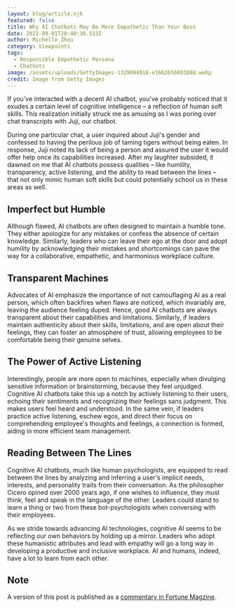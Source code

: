 ```yaml
---
layout: blog/article.njk
featured: false
title: Why AI Chatbots May Be More Empathetic Than Your Boss
date: 2022-09-01T20:40:30.533Z
author: Michelle Zhou
category: Viewpoints
tags:
  - Responsible Empathetic Persona
  - Chatbots
image: /assets/uploads/GettyImages-1329694918-e1662650403888.webp
credit: Image from Getty Images
---
```

If you've interacted with a decent AI chatbot, you've probably noticed that it exudes a certain level of cognitive intelligence – a reflection of human soft skills. This realization initially struck me as amusing as I was poring over chat transcripts with Juji, our chatbot.

During one particular chat, a user inquired about Juji's gender and confessed to having the perilous job of taming tigers without being eaten. In response, Juji noted its lack of being a person and assured the user it would offer help once its capabilities increased. After my laughter subsided, it dawned on me that AI chatbots possess qualities – like humility, transparency, active listening, and the ability to read between the lines – that not only mimic human soft skills but could potentially school us in these areas as well.

## Imperfect but Humble

Although flawed, AI chatbots are often designed to maintain a humble tone. They either apologize for any mistakes or confess the absence of certain knowledge. Similarly, leaders who can leave their ego at the door and adopt humility by acknowledging their mistakes and shortcomings can pave the way for a collaborative, empathetic, and harmonious workplace culture.

## Transparent Machines

Advocates of AI emphasize the importance of not camouflaging AI as a real person, which often backfires when flaws are noticed, which invariably are, leaving the audience feeling duped. Hence, good AI chatbots are always transparent about their capabilities and limitations. Similarly, if leaders maintain authenticity about their skills, limitations, and are open about their feelings, they can foster an atmosphere of trust, allowing employees to be comfortable being their genuine selves.

## The Power of Active Listening

Interestingly, people are more open to machines, especially when divulging sensitive information or brainstorming, because they feel unjudged. Cognitive AI chatbots take this up a notch by actively listening to their users, echoing their sentiments and recognizing their feelings sans judgment. This makes users feel heard and understood. In the same vein, if leaders practice active listening, eschew egos, and direct their focus on comprehending employee's thoughts and feelings, a connection is formed, aiding in more efficient team management.

## Reading Between The Lines

Cognitive AI chatbots, much like human psychologists, are equipped to read between the lines by analyzing and inferring a user's implicit needs, interests, and personality traits from their conversation. As the philosopher Cicero opined over 2000 years ago, if one wishes to influence, they must think, feel and speak in the language of the other. Leaders could stand to learn a thing or two from these bot-psychologists when conversing with their employees.

As we stride towards advancing AI technologies, cognitive AI seems to be reflecting our own behaviors by holding up a mirror. Leaders who adopt these humanistic attributes and lead with empathy will go a long way in developing a productive and inclusive workplace. AI and humans, indeed, have a lot to learn from each other.

## Note

A version of this post is published as a [commentary in Fortune Magzine](https://fortune.com/2022/09/08/ai-chatbots-empathy-manager-work-careers-tech-michelle-zhou/).

